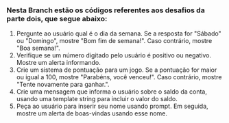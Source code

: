 ### Nesta Branch estão os códigos referentes aos desafios da parte dois, que segue abaixo:

1. Pergunte ao usuário qual é o dia da semana. Se a resposta for "Sábado" ou "Domingo", mostre "Bom fim de semana!". Caso contrário, mostre "Boa semana!".
2. Verifique se um número digitado pelo usuário é positivo ou negativo. Mostre um alerta informando.
3. Crie um sistema de pontuação para um jogo. Se a pontuação for maior ou igual a 100, mostre "Parabéns, você venceu!". Caso contrário, mostre "Tente novamente para ganhar.".
4. Crie uma mensagem que informa o usuário sobre o saldo da conta, usando uma template string para incluir o valor do saldo.
5. Peça ao usuário para inserir seu nome usando prompt. Em seguida, mostre um alerta de boas-vindas usando esse nome.